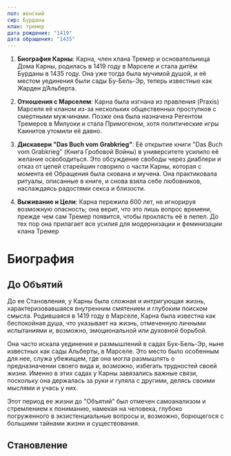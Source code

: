 ```yaml
---
пол: женский
сир: Бурдана
клан: тремер
дата рождения: "1419"
дата обращения: "1435"
---
```

1. **Биография Карны**: Карна, член клана Тремер и основательница Дома Карны, родилась в 1419 году в Марселе и стала дитём Бурданы в 1435 году. Она уже тогда была мучимой душой, и её местом уединения были сады Бу-Бель-Эр, теперь известные как Жарден д’Альберта​​.
    
2. **Отношения с Марселем**: Карна была изгнана из правления (Praxis) Марселя её кланом из-за нескольких общественных проступков с смертными мужчинами. Позже она была назначена Регентом Тремеров в Милуоки и стала Примогеном, хотя политические игры Каинитов утомили её давно​​.
    
3. **Дискавери "Das Buch vom Grabkrieg"**: Её открытие книги "Das Buch vom Grabkrieg" (Книга Гробовой Войны) в университете усилило её желание освободиться. Это обсуждение свободы через диаблери и отказ от цепей старейшин говорило о части Карны, которая с момента её Обращения была скована и мучена. Она практиковала ритуалы, описанные в книге, и снова взяла себе любовников, наслаждаясь радостями секса и близости​​.
    
4. **Выживание и Цели**: Карна пережила 600 лет, не игнорируя возможную опасность; она верит, что это лишь вопрос времени, прежде чем сам Тремер появится, чтобы проклясть её в пепел. До тех пор она прилагает все усилия для модернизации и феминизации клана Тремер

# Биография

## До Объятий

До ее Становления, у Карны была сложная и интригующая жизнь, характеризовавшаяся внутренним смятением и глубоким поиском смысла. Родившаяся в 1419 году в Марселе, Карна была известна как беспокойная душа, что указывает на жизнь, отмеченную личными испытаниями и, возможно, эмоциональной или духовной борьбой.

Она часто искала уединения и размышлений в садах Бук-Бель-Эр, ныне известных как сады Альберты, в Марселе. Это место было особенным для нее, служа убежищем, где она могла размышлять о предназначении своего вида и, возможно, избегать трудностей своей жизни. Именно в этих садах у Карны завязались важные связи, поскольку она держалась за руки и гуляла с другими, делясь своими мыслями и учась у них.

Этот период ее жизни до "Объятий" был отмечен самоанализом и стремлением к пониманию, намекая на человека, глубоко погруженного в экзистенциальные вопросы и, возможно, борющегося с большими тайнами жизни и существования.

## Становление


